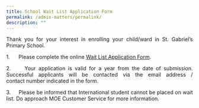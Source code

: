 ```yaml
---
title: School Wait List Application Form
permalink: /admin-matters/permalink/
description: ""
---
```

<p align="justify">
Thank you for your interest in enrolling your child/ward in St. Gabriel’s Primary School.
</p>

1.      Please complete the online [Wait List Application Form](https://go.gov.sg/sgps-waitlist).
<p align="justify">
2.     Your application is valid for a year from the date of submission. Successful applicants will be contacted via the email address / contact number indicated in the form. 
</p>
<p align="justify">
3.     Please be informed that International student cannot be placed on wait list. Do approach MOE Customer Service for more information. 
</p>